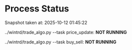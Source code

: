 # Process Status

Snapshot taken at: 2025-10-12 01:45:22

../wintrd/trade_algo.py --task price_update: **NOT RUNNING**

../wintrd/trade_algo.py --task buy_sell: **NOT RUNNING**

